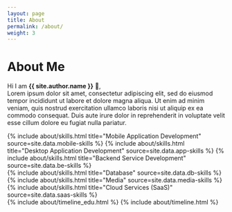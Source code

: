 ```yaml
---
layout: page
title: About
permalink: /about/
weight: 3
---
```


# **About Me**

Hi I am **{{ site.author.name }}** :wave:,<br>
Lorem ipsum dolor sit amet, consectetur adipiscing elit, sed do eiusmod tempor incididunt ut labore et dolore magna aliqua. Ut enim ad minim veniam, quis nostrud exercitation ullamco laboris nisi ut aliquip ex ea commodo consequat. Duis aute irure dolor in reprehenderit in voluptate velit esse cillum dolore eu fugiat nulla pariatur.

<div class="row">
{% include about/skills.html title="Mobile Application Development" source=site.data.mobile-skills %}
{% include about/skills.html title="Desktop Application Development" source=site.data.app-skills %}
{% include about/skills.html title="Backend Service Development" source=site.data.be-skills %}
</div>
<div class="row">
{% include about/skills.html title="Database" source=site.data.db-skills %}
{% include about/skills.html title="Media" source=site.data.media-skills %}
{% include about/skills.html title="Cloud Services (SaaS)" source=site.data.saas-skills %}
</div>

<div class="row">
{% include about/timeline_edu.html %}
{% include about/timeline.html %}
</div>
